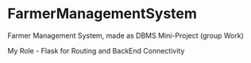 # FarmerManagementSystem
Farmer Management System, made as DBMS Mini-Project (group Work)

My Role - Flask for Routing and BackEnd Connectivity
